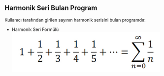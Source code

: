 ## Harmonik Seri Bulan Program

Kullanıcı tarafından girilen sayının harmonik serisini bulan programdır.

- Harmonik Seri Formülü 
![Harmonic Series Formule](https://github.com/aliihsanakcay/JavaCamp/blob/main/findHarmonicSeries/figure/formule.png)
